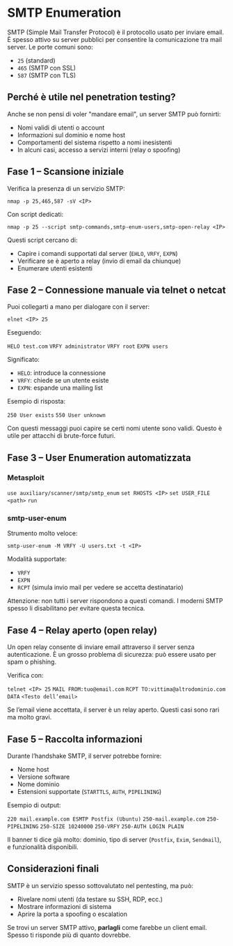 # SMTP Enumeration

SMTP (Simple Mail Transfer Protocol) è il protocollo usato per inviare email. È spesso attivo su server pubblici per consentire la comunicazione tra mail server. Le porte comuni sono:

- `25` (standard)
- `465` (SMTP con SSL)
- `587` (SMTP con TLS)

## Perché è utile nel penetration testing?

Anche se non pensi di voler "mandare email", un server SMTP può fornirti:

- Nomi validi di utenti o account
- Informazioni sul dominio e nome host
- Comportamenti del sistema rispetto a nomi inesistenti
- In alcuni casi, accesso a servizi interni (relay o spoofing)

## Fase 1 – Scansione iniziale

Verifica la presenza di un servizio SMTP:

`nmap -p 25,465,587 -sV <IP>`

Con script dedicati:

`nmap -p 25 --script smtp-commands,smtp-enum-users,smtp-open-relay <IP>`

Questi script cercano di:

- Capire i comandi supportati dal server (`EHLO`, `VRFY`, `EXPN`)
- Verificare se è aperto a relay (invio di email da chiunque)
- Enumerare utenti esistenti

## Fase 2 – Connessione manuale via telnet o netcat

Puoi collegarti a mano per dialogare con il server:

`elnet <IP> 25`

Eseguendo:

`HELO test.com`
`VRFY administrator`
`VRFY root`
`EXPN users`

Significato:

- `HELO`: introduce la connessione
- `VRFY`: chiede se un utente esiste
- `EXPN`: espande una mailing list

Esempio di risposta:

`250 User exists`
`550 User unknown`

Con questi messaggi puoi capire se certi nomi utente sono validi. Questo è utile per attacchi di brute-force futuri.

## Fase 3 – User Enumeration automatizzata

### Metasploit

`use auxiliary/scanner/smtp/smtp_enum`
`set RHOSTS <IP>`
`set USER_FILE <path>`
`run`

### smtp-user-enum

Strumento molto veloce:

`smtp-user-enum -M VRFY -U users.txt -t <IP>`

Modalità supportate:

- `VRFY`
- `EXPN`
- `RCPT` (simula invio mail per vedere se accetta destinatario)

Attenzione: non tutti i server rispondono a questi comandi. I moderni SMTP spesso li disabilitano per evitare questa tecnica.

## Fase 4 – Relay aperto (open relay)

Un open relay consente di inviare email attraverso il server senza autenticazione. È un grosso problema di sicurezza: può essere usato per spam o phishing.

Verifica con:

`telnet <IP> 25`
`MAIL FROM:tuo@email.com`
`RCPT TO:vittima@altrodominio.com`
`DATA`
`<Testo dell’email>`

Se l’email viene accettata, il server è un relay aperto. Questi casi sono rari ma molto gravi.

## Fase 5 – Raccolta informazioni

Durante l’handshake SMTP, il server potrebbe fornire:

- Nome host
- Versione software
- Nome dominio
- Estensioni supportate (`STARTTLS`, `AUTH`, `PIPELINING`)

Esempio di output:

`220 mail.example.com ESMTP Postfix (Ubuntu)`
`250-mail.example.com`
`250-PIPELINING`
`250-SIZE 10240000`
`250-VRFY`
`250-AUTH LOGIN PLAIN`

Il banner ti dice già molto: dominio, tipo di server (`Postfix`, `Exim`, `Sendmail`), e funzionalità disponibili.

## Considerazioni finali

SMTP è un servizio spesso sottovalutato nel pentesting, ma può:

- Rivelare nomi utenti (da testare su SSH, RDP, ecc.)
- Mostrare informazioni di sistema
- Aprire la porta a spoofing o escalation

Se trovi un server SMTP attivo, **parlagli** come farebbe un client email. Spesso ti risponde più di quanto dovrebbe.
